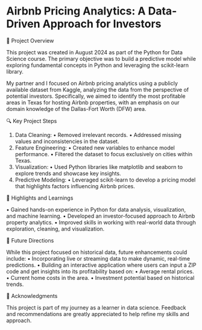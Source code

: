 
# Airbnb Pricing Analytics: A Data-Driven Approach for Investors

📖 Project Overview

This project was created in August 2024 as part of the Python for Data Science course. The primary objective was to build a predictive model while exploring fundamental concepts in Python and leveraging the scikit-learn library.

My partner and I focused on Airbnb pricing analytics using a publicly available dataset from Kaggle, analyzing the data from the perspective of potential investors. Specifically, we aimed to identify the most profitable areas in Texas for hosting Airbnb properties, with an emphasis on our domain knowledge of the Dallas-Fort Worth (DFW) area.

🔍 Key Project Steps

1.	Data Cleaning:
	•	Removed irrelevant records.
	•	Addressed missing values and inconsistencies in the dataset.
2.	Feature Engineering:
	•	Created new variables to enhance model performance.
	•	Filtered the dataset to focus exclusively on cities within Texas.
3.	Visualization:
	•	Used Python libraries like matplotlib and seaborn to explore trends and showcase key insights.
4.	Predictive Modeling:
	•	Leveraged scikit-learn to develop a pricing model that highlights factors influencing Airbnb prices.

🌟 Highlights and Learnings

•	Gained hands-on experience in Python for data analysis, visualization, and machine learning.
•	Developed an investor-focused approach to Airbnb property analytics.
•	Improved skills in working with real-world data through exploration, cleaning, and visualization.

🚀 Future Directions

While this project focused on historical data, future enhancements could include:
	•	Incorporating live or streaming data to make dynamic, real-time predictions.
	•	Building an interactive application where users can input a ZIP code and get insights into its profitability based on:
	•	Average rental prices.
	•	Current home costs in the area.
	•	Investment potential based on historical trends.

🤝 Acknowledgments

This project is part of my journey as a learner in data science. Feedback and recommendations are greatly appreciated to help refine my skills and approach.

